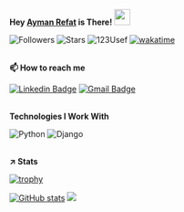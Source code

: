 **Hey [Ayman Refat](https://www.linkedin.com/in/aymanrefat/) is There! <img src="https://media.giphy.com/media/hvRJCLFzcasrR4ia7z/giphy.gif" width="28px" height="28px">**

![Followers](https://img.shields.io/github/followers/AymanRefat)
![Stars](https://img.shields.io/github/stars/AymanRefat?label=Profile%20Stars&logo=Profile%20stars&logoColor=g)
<span align="left"> <img src="https://komarev.com/ghpvc/?username=AymanRefat" alt="123Usef" /> </span>
[![wakatime](https://wakatime.com/badge/user/cff1714d-0aab-4e97-b4d8-75fdb91d718e.svg)](https://wakatime.com/@cff1714d-0aab-4e97-b4d8-75fdb91d718e)
<br><br>

**📫 How to reach me**

[![Linkedin Badge](https://img.shields.io/badge/-aymanrefat-blue?style=flat-square&logo=Linkedin&logoColor=white)](https://www.linkedin.com/in/aymanrefat/)
[![Gmail Badge](https://img.shields.io/badge/-aymanrefatinbox-c14438?style=flat-square&logo=Gmail&logoColor=white&link=mailto:aymanrefatinbox@gmail.com)](mailto:aymanrefatinbox@gmail.com)
<br><br>

**Technologies I Work With**

![Python](https://img.shields.io/badge/python-3670A0?style=for-the-badge&logo=python&logoColor=ffdd54)
![Django](https://img.shields.io/badge/django-%23092E20.svg?style=for-the-badge&logo=django&logoColor=white)
<br><br>

**↗️ Stats**

[![trophy](https://github-profile-trophy.vercel.app/?username=AymanRefat&margin-w=8)](https://github.com/ryo-ma/github-profile-trophy)

[![GitHub stats](https://github-readme-stats.vercel.app/api?username=AymanRefat)](https://github.com/AymanRefat/github-readme-stats)
![](https://github-readme-stats.vercel.app/api/top-langs/?username=AymanRefat&theme=light&hide_border=false&include_all_commits=true&count_private=true&layout=compact)
